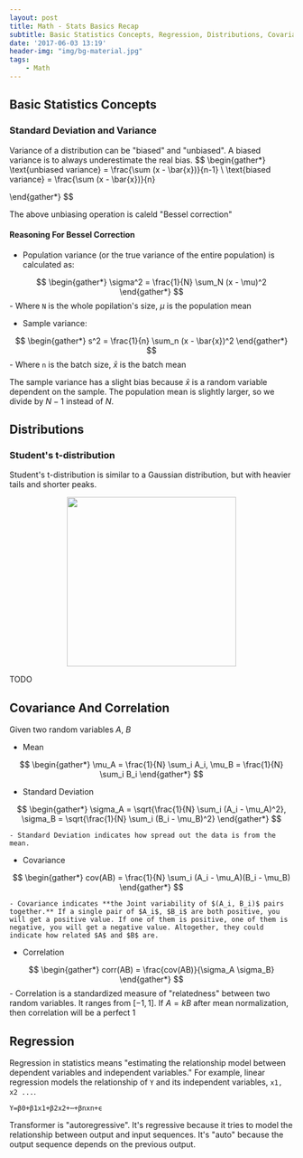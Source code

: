 ```yaml
---
layout: post
title: Math - Stats Basics Recap
subtitle: Basic Statistics Concepts, Regression, Distributions, Covariance & Correlation
date: '2017-06-03 13:19'
header-img: "img/bg-material.jpg"
tags:
    - Math
---
```


## Basic Statistics Concepts

### Standard Deviation and Variance

Variance of a distribution can be "biased" and "unbiased". A biased variance is to always underestimate the real bias.
$$
\begin{gather*}
\text{unbiased variance} = \frac{\sum (x - \bar{x})}{n-1}
\\
\text{biased variance} = \frac{\sum (x - \bar{x})}{n}

\end{gather*}
$$

The above unbiasing operation is caleld "Bessel correction"

#### Reasoning For Bessel Correction

- Population variance (or the true variance of the entire population) is calculated as:

$$
\begin{gather*}
\sigma^2 = \frac{1}{N} \sum_N (x - \mu)^2
\end{gather*}
$$
    - Where `N` is the whole popilation's size, $\mu$ is the population mean

- Sample variance:

$$
\begin{gather*}
s^2 = \frac{1}{n} \sum_n (x - \bar{x})^2
\end{gather*}
$$
    - Where `n` is the batch size, $\bar{x}$ is the batch mean

The sample variance has a slight bias because $\bar{x}$ is a random variable dependent on the sample. The population mean is slightly larger, so we divide by $N-1$ instead of $N$.

## Distributions

### Student's t-distribution

Student's t-distribution is similar to a Gaussian distribution, but with heavier tails and shorter peaks.

<div style="text-align: center;">
<p align="center">
    <figure>
        <img src="https://github.com/user-attachments/assets/e1b05729-6a45-4f89-bb39-3ecf4b3cb047" height="300" alt=""/>
    </figure>
</p>
</div>

TODO

## Covariance And Correlation

Given two random variables $A$, $B$

- Mean

$$
\begin{gather*}
\mu_A = \frac{1}{N} \sum_i A_i, \mu_B = \frac{1}{N} \sum_i B_i
\end{gather*}
$$

- Standard Deviation

$$
\begin{gather*}
\sigma_A = \sqrt{\frac{1}{N} \sum_i (A_i - \mu_A)^2},
\sigma_B = \sqrt{\frac{1}{N} \sum_i (B_i - \mu_B)^2}
\end{gather*}
$$

    - Standard Deviation indicates how spread out the data is from the mean. 

- Covariance

$$
\begin{gather*}
cov(AB) = \frac{1}{N} \sum_i (A_i - \mu_A)(B_i - \mu_B)
\end{gather*}
$$

    - Covariance indicates **the Joint variability of $(A_i, B_i)$ pairs together.** If a single pair of $A_i$, $B_i$ are both positive, you will get a positive value. If one of them is positive, one of them is negative, you will get a negative value. Altogether, they could indicate how related $A$ and $B$ are. 

- Correlation

$$
\begin{gather*}
corr(AB) = \frac{cov(AB)}{\sigma_A \sigma_B}
\end{gather*}
$$
    - Correlation is a standardized measure of "relatedness" between two random variables. It ranges from $[-1, 1]$. If $A=kB$ after mean normalization, then correlation will be a perfect 1

## Regression

Regression in statistics means "estimating the relationship model between dependent variables and independent variables." For example, linear regression models the relationship of `Y` and its independent variables, `x1, x2 ...`.

```
Y=β0​+β1​x1​+β2​x2​+⋯+βn​xn​+ϵ
```

Transformer is "autoregressive". It's regressive because it tries to model the relationship between output and input sequences. It's "auto" because the output sequence depends on the previous output.
